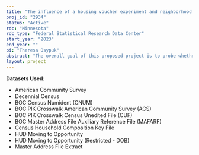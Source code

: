 ```yaml
---
title: "The influence of a housing voucher experiment and neighborhood context on mortality, fertility, housing, family formation, and demographic outcomes after 30 years"
proj_id: "2934"
status: "Active"
rdc: "Minnesota"
rdc_type: "Federal Statistical Research Data Center"
start_year: "2023"
end_year: ""
pi: "Theresa Osypuk"
abstract: "The overall goal of this proposed project is to probe whether a randomly-assigned offer to move to improved opportunity housing and neighborhood, via a government-subsidized housing voucher, compared being randomly assigned to no voucher (the public housing control group), influences long-term mortality risk, or fertility risk/birth outcomes, housing, neighborhood, household/family formation outcomes, or socioeconomic status, over 27 years. We will then probe further hypotheses understanding how, and among whom, MTO affected mortality and fertility/birth, and neighborhood quality outcomes. To achieve this goal, our study proposes to link the Moving to Opportunity (MTO) for Fair Housing Study data with mortality data and fertility/birth data from the Social Security Numident data and the Census Household Composition Key File. Linkage to mortality records through 2021 will extend the follow up length 11 additional years beyond the last formal active follow up in the 2008-2010 MTO final survey, to inform two demographic events: birth and death. We will examine the longitudinal risk of death and birth, to the household head adults, as well as to the children who lived in the household at baseline in 1994-1997. This proposed study is cross-sector, interdisciplinary, and policy relevant, as housing vouchers represent the largest federal affordable housing investment. It is methodologically very strong, since the experimental design and random assignment is the gold standard for causal inference, and the MTO enrolled over 15,000 individuals in over 4000 families, in 5 different large US cities. This proposed study would test how interventions to address fundamental causes and social policy outside of the health sector has profound influences on two of important long-term population health outcomes: mortality and fertility. We will also examine important demographic and housing outcomes including housing tenure, institutionalization/group quarters, socioeconomic status, and family formation."
layout: project
---
```


**Datasets Used:**

  - American Community Survey 
  - Decennial Census 
  - BOC Census Numident (CNUM) 
  - BOC PIK Crosswalk American Community Survey (ACS) 
  - BOC PIK Crosswalk Census Unedited File (CUF) 
  - BOC Master Address File Auxiliary Reference File (MAFARF) 
  - Census Household Composition Key File 
  - HUD Moving to Opportunity 
  - HUD Moving to Opportunity (Restricted - DOB) 
  - Master Address File Extract 

